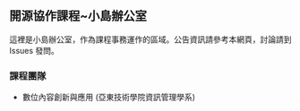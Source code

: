 ## 開源協作課程~小島辦公室
這裡是小島辦公室，作為課程事務運作的區域。公告資訊請參考本網頁，討論請到 Issues 發問。

### 課程團隊
* 數位內容創新與應用 (亞東技術學院資訊管理學系)
